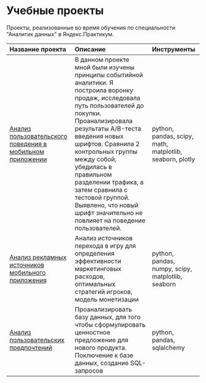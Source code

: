 # Учебные проекты

Проекты, реализованные во время обучения по специальности "Аналитик данных" в Яндекс.Практикум.

| Название проекта      | Описание               | Инструменты                 |
| :-------------------- | :--------------------- |:---------------------------|
| [Анализ пользовательского поведения в мобильном приложении](https://github.com/Rusakova-Valeria1/project1/tree/main/AB%20testing)| В данном проекте мной были изучены принципы событийной аналитики. Я построила воронку продаж, исследовала путь пользователей до покупки. Проанализировала результаты A/B-теста введения новых шрифтов. Сравнила 2 контрольных группы между собой, убедилась в правильном разделении трафика, а затем сравнила с тестовой группой. Выявлено, что новый шрифт значительно не повлияет на поведение пользователей. |python, pandas, scipy, math, matplotlib, seaborn, plotly |
| [Анализ рекламных источников мобильного приложения](https://github.com/Rusakova-Valeria1/project1/tree/main/Game_final_project)|Анализ источников перехода в игру для определения эффективности маркетинговых расходов, оптимальных стратегий игроков, модель монетизации|python, pandas, numpy, scipy, matplotlib, seaborn|
|[Анализ пользовательских предпочтений](https://github.com/Rusakova-Valeria1/project1/tree/main/SQL)|Проанализировать базу данных, для того чтобы сформулировать ценностное предложение для нового продукта. Поключение к базе данных, создание SQL-запросов|python, pandas, sqlalchemy|
